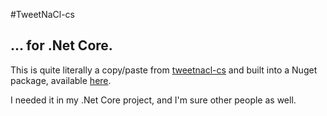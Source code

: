 #TweetNaCl-cs
## ... for .Net Core.

This is quite literally a copy/paste from [tweetnacl-cs](https://github.com/drr00t/tweetnacl-cs) and built into a Nuget package, available [here](https://www.nuget.org/packages/TweetNaClCore/).

I needed it in my .Net Core project, and I'm sure other people as well.
